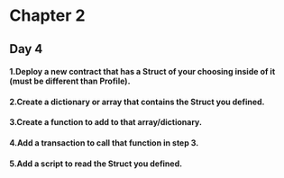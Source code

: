 # Chapter 2

## Day 4

#### 1.Deploy a new contract that has a Struct of your choosing inside of it (must be different than Profile).

#### 2.Create a dictionary or array that contains the Struct you defined.

#### 3.Create a function to add to that array/dictionary.

#### 4.Add a transaction to call that function in step 3.

#### 5.Add a script to read the Struct you defined.
